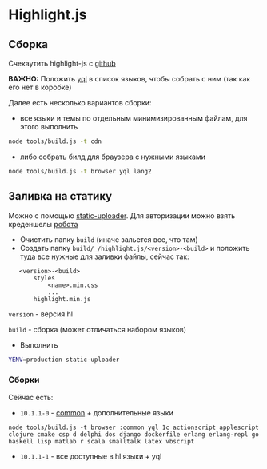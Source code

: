 # Highlight.js

## Сборка

Счекаутить highlight-js с  [github](https://github.com/highlightjs/highlight.js)

**ВАЖНО:** Положить [yql](https://a.yandex-team.ru/arc/trunk/arcadia/yql/library/highlightjs_syntax/yql.js) в список языков, чтобы собрать с ним (так как его нет в коробке)

Далее есть несколько вариантов сборки:
- все языки и темы по отдельным минимизированным файлам, для этого выполнить
```sh
node tools/build.js -t cdn
```
- либо собрать билд для браузера с нужными языками
```sh
node tools/build.js -t browser yql lang2
```
## Заливка на статику

Можно с помощью [static-uploader](https://github.yandex-team.ru/search-interfaces/frontend/tree/master/packages/static-uploader).
Для авторизации можно взять креденшелы [робота](https://yav.yandex-team.ru/secret/sec-01cmj435me73jwafpxrqeqret8/explore/versions)
- Очистить папку ``build`` (иначе зальется все, что там)
- Cоздать папку ``build/_/highlight.js/<version>-<build>`` и положить туда все нужные для заливки файлы, сейчас так:
 ```
    <version>-<build>
        styles
            <name>.min.css
            ...
        highlight.min.js
```
``version`` - версия hl

``build`` - сборка (может отличаться набором языков)

- Выполнить 
```sh
YENV=production static-uploader
```

### Сборки

Сейчас есть:
- ``10.1.1-0`` - [common](https://highlightjs.org/download/) + дополнительные языки
```
node tools/build.js -t browser :common yql 1c actionscript applescript  clojure cmake csp d delphi dos django dockerfile erlang erlang-repl go haskell lisp matlab r scala smalltalk latex vbscript
```
- ``10.1.1-1`` - все доступные в hl языки + yql
